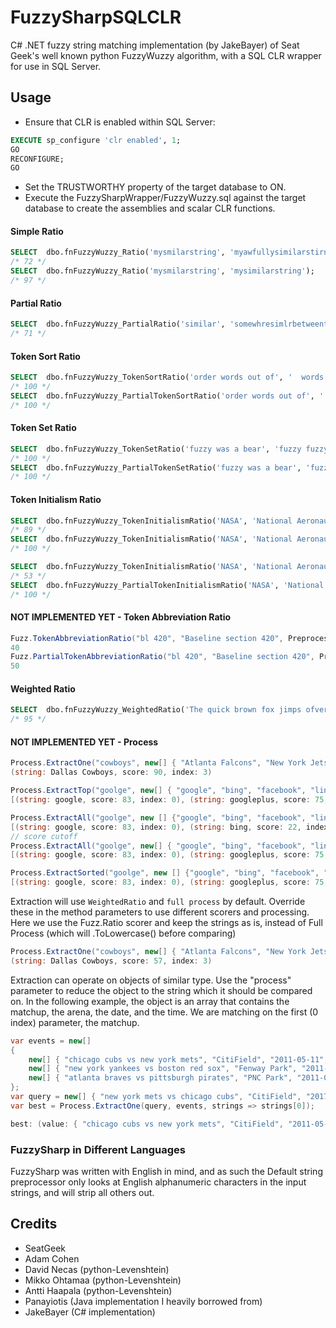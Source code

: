 # FuzzySharpSQLCLR
C# .NET fuzzy string matching implementation (by JakeBayer) of Seat Geek's well known python FuzzyWuzzy algorithm, with a SQL CLR wrapper for use in SQL Server.

## Usage

* Ensure that CLR is enabled within SQL Server:
```sql
EXECUTE sp_configure 'clr enabled', 1;
GO
RECONFIGURE;
GO
```
* Set the TRUSTWORTHY property of the target database to ON.
* Execute the FuzzySharpWrapper/FuzzyWuzzy.sql against the target database to create the assemblies and scalar CLR functions.

#### Simple Ratio
```sql
SELECT  dbo.fnFuzzyWuzzy_Ratio('mysmilarstring', 'myawfullysimilarstirng');
/* 72 */
SELECT  dbo.fnFuzzyWuzzy_Ratio('mysmilarstring', 'mysimilarstring');
/* 97 */
```

#### Partial Ratio
```sql
SELECT  dbo.fnFuzzyWuzzy_PartialRatio('similar', 'somewhresimlrbetweenthisstring');
/* 71 */
```

#### Token Sort Ratio
```sql
SELECT  dbo.fnFuzzyWuzzy_TokenSortRatio('order words out of', '  words out of order');
/* 100 */
SELECT  dbo.fnFuzzyWuzzy_PartialTokenSortRatio('order words out of', '  words out of order'); 
/* 100 */
```

#### Token Set Ratio
```sql
SELECT  dbo.fnFuzzyWuzzy_TokenSetRatio('fuzzy was a bear', 'fuzzy fuzzy fuzzy bear');
/* 100 */
SELECT  dbo.fnFuzzyWuzzy_PartialTokenSetRatio('fuzzy was a bear', 'fuzzy fuzzy fuzzy bear');
/* 100 */
```

#### Token Initialism Ratio
```sql
SELECT  dbo.fnFuzzyWuzzy_TokenInitialismRatio('NASA', 'National Aeronautics and Space Administration'););
/* 89 */
SELECT  dbo.fnFuzzyWuzzy_TokenInitialismRatio('NASA', 'National Aeronautics Space Administration');
/* 100 */

SELECT  dbo.fnFuzzyWuzzy_TokenInitialismRatio('NASA', 'National Aeronautics Space Administration, Kennedy Space Center, Cape Canaveral, Florida 32899');
/* 53 */
SELECT  dbo.fnFuzzyWuzzy_PartialTokenInitialismRatio('NASA', 'National Aeronautics Space Administration, Kennedy Space Center, Cape Canaveral, Florida 32899');
/* 100 */
```

#### NOT IMPLEMENTED YET - Token Abbreviation Ratio
```csharp
Fuzz.TokenAbbreviationRatio("bl 420", "Baseline section 420", PreprocessMode.Full);
40
Fuzz.PartialTokenAbbreviationRatio("bl 420", "Baseline section 420", PreprocessMode.Full);
50      
```


#### Weighted Ratio
```sql
SELECT  dbo.fnFuzzyWuzzy_WeightedRatio('The quick brown fox jimps ofver the small lazy dog', 'the quick brown fox jumps over the small lazy dog'); 
/* 95 */
```

#### NOT IMPLEMENTED YET - Process
```csharp
Process.ExtractOne("cowboys", new[] { "Atlanta Falcons", "New York Jets", "New York Giants", "Dallas Cowboys"})
(string: Dallas Cowboys, score: 90, index: 3)
```
```csharp
Process.ExtractTop("goolge", new[] { "google", "bing", "facebook", "linkedin", "twitter", "googleplus", "bingnews", "plexoogl" }, limit: 3);
[(string: google, score: 83, index: 0), (string: googleplus, score: 75, index: 5), (string: plexoogl, score: 43, index: 7)]
```
```csharp
Process.ExtractAll("goolge", new [] {"google", "bing", "facebook", "linkedin", "twitter", "googleplus", "bingnews", "plexoogl" })
[(string: google, score: 83, index: 0), (string: bing, score: 22, index: 1), (string: facebook, score: 29, index: 2), (string: linkedin, score: 29, index: 3), (string: twitter, score: 15, index: 4), (string: googleplus, score: 75, index: 5), (string: bingnews, score: 29, index: 6), (string: plexoogl, score: 43, index: 7)]
// score cutoff
Process.ExtractAll("goolge", new[] { "google", "bing", "facebook", "linkedin", "twitter", "googleplus", "bingnews", "plexoogl" }, cutoff: 40)
[(string: google, score: 83, index: 0), (string: googleplus, score: 75, index: 5), (string: plexoogl, score: 43, index: 7)]
```
```csharp
Process.ExtractSorted("goolge", new [] {"google", "bing", "facebook", "linkedin", "twitter", "googleplus", "bingnews", "plexoogl" })
[(string: google, score: 83, index: 0), (string: googleplus, score: 75, index: 5), (string: plexoogl, score: 43, index: 7), (string: facebook, score: 29, index: 2), (string: linkedin, score: 29, index: 3), (string: bingnews, score: 29, index: 6), (string: bing, score: 22, index: 1), (string: twitter, score: 15, index: 4)]
```

Extraction will use `WeightedRatio` and `full process` by default. Override these in the method parameters to use different scorers and processing.
Here we use the Fuzz.Ratio scorer and keep the strings as is, instead of Full Process (which will .ToLowercase() before comparing)
```csharp
Process.ExtractOne("cowboys", new[] { "Atlanta Falcons", "New York Jets", "New York Giants", "Dallas Cowboys" }, s => s, ScorerCache.Get<DefaultRatioScorer>());
(string: Dallas Cowboys, score: 57, index: 3)
```

Extraction can operate on objects of similar type. Use the "process" parameter to reduce the object to the string which it should be compared on. In the following example, the object is an array that contains the matchup, the arena, the date, and the time. We are matching on the first (0 index) parameter, the matchup.
```csharp
var events = new[]
{
    new[] { "chicago cubs vs new york mets", "CitiField", "2011-05-11", "8pm" },
    new[] { "new york yankees vs boston red sox", "Fenway Park", "2011-05-11", "8pm" },
    new[] { "atlanta braves vs pittsburgh pirates", "PNC Park", "2011-05-11", "8pm" },
};
var query = new[] { "new york mets vs chicago cubs", "CitiField", "2017-03-19", "8pm" };
var best = Process.ExtractOne(query, events, strings => strings[0]);

best: (value: { "chicago cubs vs new york mets", "CitiField", "2011-05-11", "8pm" }, score: 95, index: 0)
```

### FuzzySharp in Different Languages
FuzzySharp was written with English in mind, and as such the Default string preprocessor only looks at English alphanumeric characters in the input strings, and will strip all others out.

## Credits

- SeatGeek
- Adam Cohen
- David Necas (python-Levenshtein)
- Mikko Ohtamaa (python-Levenshtein)
- Antti Haapala (python-Levenshtein)
- Panayiotis (Java implementation I heavily borrowed from)
- JakeBayer (C# implementation)
